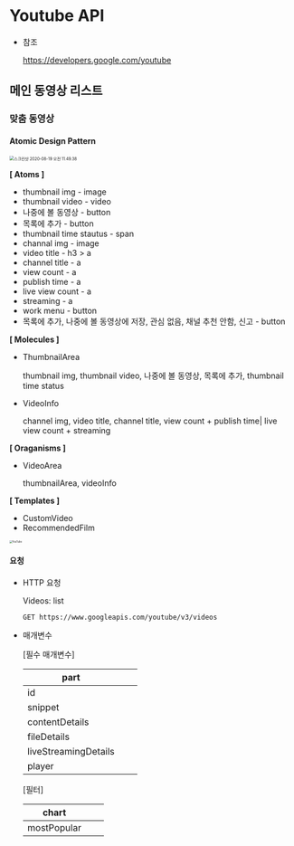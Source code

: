 # Youtube API

- 참조

  https://developers.google.com/youtube



## 메인 동영상 리스트

### 맞춤 동영상

#### Atomic Design Pattern

<img src="/Users/kimgahyun/Library/Application Support/typora-user-images/스크린샷 2020-08-19 오전 11.49.38.png" alt="스크린샷 2020-08-19 오전 11.49.38" style="zoom:50%;" />

**[ Atoms ]**

- thumbnail img - image
- thumbnail video - video
- 나중에 볼 동영상 - button
- 목록에 추가 - button
- thumbnail time stautus - span
- channal img - image
- video title - h3 > a
- channel title - a
- view count - a
- publish time - a
- live view count - a
- streaming - a
- work menu - button
- 목록에 추가, 나중에 볼 동영상에 저장, 관심 없음, 채널 추천 안함, 신고 - button

**[ Molecules ]**

- ThumbnailArea

  thumbnail img, thumbnail video, 나중에 볼 동영상, 목록에 추가, thumbnail time status

- VideoInfo

  channel img, video title, channel title, view count + publish time| live view count + streaming

**[ Oraganisms ]**

- VideoArea

  thumbnailArea, videoInfo

**[ Templates ]**

- CustomVideo
- RecommendedFilm

<img src="/Users/kimgahyun/Desktop/YouTube.jpg" alt="YouTube" style="zoom:30%;" />



#### 요청

- HTTP 요청

  Videos: list

  ```code
  GET https://www.googleapis.com/youtube/v3/videos
  ```

- 매개변수

  [필수 매개변수]
  
  | part                 |      |      |
  | -------------------- | ---- | ---- |
  | id                   |      |      |
  | snippet              |      |      |
  | contentDetails       |      |      |
  | fileDetails          |      |      |
  | liveStreamingDetails |      |      |
  | player               |      |      |
  
  [필터]
  
  | chart       |      |      |
  | ----------- | ---- | ---- |
  | mostPopular |      |      |
  
  





